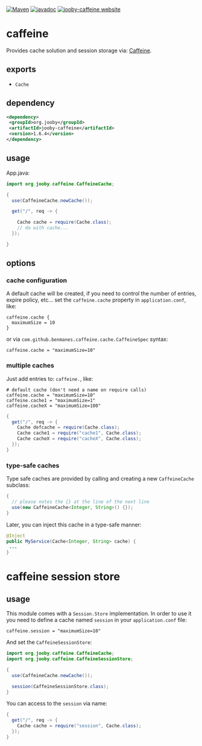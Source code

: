 [![Maven](https://img.shields.io/maven-metadata/v/http/central.maven.org/maven2/org/jooby/jooby-caffeine/maven-metadata.xml.svg)](http://mvnrepository.com/artifact/org.jooby/jooby-caffeine/1.6.4)
[![javadoc](https://javadoc.io/badge/org.jooby/jooby-caffeine.svg)](https://javadoc.io/doc/org.jooby/jooby-caffeine/1.6.4)
[![jooby-caffeine website](https://img.shields.io/badge/jooby-caffeine-brightgreen.svg)](http://jooby.org/doc/caffeine)
# caffeine

Provides cache solution and session storage via: <a href="https://github.com/ben-manes/caffeine">Caffeine</a>.

## exports

* ```Cache```

## dependency

```xml
<dependency>
 <groupId>org.jooby</groupId>
 <artifactId>jooby-caffeine</artifactId>
 <version>1.6.4</version>
</dependency>
```

## usage

App.java:

```java
import org.jooby.caffeine.CaffeineCache;

{
  use(CaffeineCache.newCache());

  get("/", req -> {

    Cache cache = require(Cache.class);
    // do with cache...
  });

}
```

## options

### cache configuration

A default cache will be created, if you need to control the number of entries, expire policy, etc... set the ```caffeine.cache``` property in ```application.conf```, like:

```
caffeine.cache {
  maximumSize = 10
}
```

or via ```com.github.benmanes.caffeine.cache.CaffeineSpec``` syntax:

```
caffeine.cache = "maximumSize=10"
```

### multiple caches

Just add entries to: ```caffeine.```, like:

```
# default cache (don't need a name on require calls)
caffeine.cache = "maximumSize=10"
caffeine.cache1 = "maximumSize=1"
caffeine.cacheX = "maximumSize=100"
```

```java
{
  get("/", req -> {
    Cache defcache = require(Cache.class);
    Cache cache1 = require("cache1", Cache.class);
    Cache cacheX = require("cacheX", Cache.class);
  });
}
```

### type-safe caches

Type safe caches are provided by calling and creating a new ```CaffeineCache``` subclass:

```java
{
  // please notes the {} at the line of the next line
  use(new CaffeineCache<Integer, String>() {});
}
```

Later, you can inject this cache in a type-safe manner:

```java
@Inject
public MyService(Cache<Integer, String> cache) {
 ...
}
```

# caffeine session store

## usage

This module comes with a ```Session.Store``` implementation. In order to use it you need to define a cache named ```session``` in your ```application.conf``` file:

```
caffeine.session = "maximumSize=10"
```

And set the ```CaffeineSessionStore```:

```java
import org.jooby.caffeine.CaffeineCache;
import org.jooby.caffeine.CaffeineSessionStore;

{
  use(CaffeineCache.newCache());

  session(CaffeineSessionStore.class);
}
```

You can access to the ```session``` via name:

```java
{
  get("/", req -> {
    Cache cache = require("session", Cache.class);
  });
}
```
